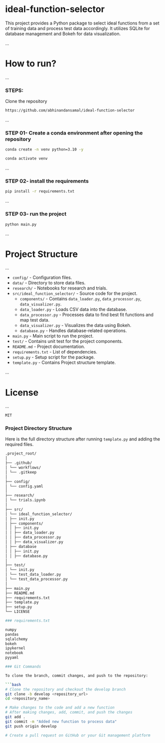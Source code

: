 # ideal-function-selector

This project provides a Python package to select ideal functions from a set of training data and process test data accordingly. It utilizes SQLite for database management and Bokeh for data visualization.

...
# How to run?
...
### STEPS:

Clone the repository

```bash
https://github.com/abhinandansamal/ideal-function-selector
```
...
### STEP 01- Create a conda environment after opening the repository

```bash
conda create -n venv python=3.10 -y
```

```bash
conda activate venv
```

...
### STEP 02- install the requirements
```bash
pip install -r requirements.txt
```

...
### STEP 03- run the project
```bash
python main.py
```

...
# Project Structure
...
* `config/` - Configuration files.
* `data/` - Directory to store data files.
* `research/` - Notebooks for research and trials.
* `src/ideal_function_selector/` - Source code for the project.
    * `components/` - Contains `data_loader.py`, `data_processor.py`, `data_visualizer.py`.
    * `data_loader.py` - Loads CSV data into the database.
    * `data_processor.py` - Processes data to find best fit functions and map test data.
    * `data_visualizer.py` - Visualizes the data using Bokeh.
    * `database.py` - Handles database-related operations.
* `main.py` - Main script to run the project.
* `test/` - Contains unit test for the project components.
* `README.md` - Project documentation.
* `requirements.txt` - List of dependencies.
* `setup.py` - Setup script for the package.
* `template.py` - Contains Project structure template.

...
# License
...
```bash
MIT
```

### Project Directory Structure
Here is the full directory structure after running `template.py` and adding the required files.

```bash
.project_root/
│
├── .github/
│ └── workflows/
│ └── .gitkeep
│
├── config/
│ └── config.yaml
│
├── research/
│ └── trials.ipynb
│
├── src/
│ └── ideal_function_selector/
│ ├── init.py
│ ├── components/
│ │ ├── init.py
│ │ ├── data_loader.py
│ │ ├── data_processor.py
│ │ ├── data_visualizer.py
│ ├── database
│ │ ├── init.py
│ │ ├── database.py
│
├── test/
│ └── init.py
│ └── test_data_loader.py
│ └── test_data_processor.py
│
├── main.py
├── README.md
├── requirements.txt
├── template.py
├── setup.py
└── LICENSE
```

```bash
### requirements.txt

numpy
pandas
sqlalchemy
bokeh
ipykernel
notebook
pyyaml
```

```bash
### Git Commands

To clone the branch, commit changes, and push to the repository:

```bash
# Clone the repository and checkout the develop branch
git clone -b develop <repository_url>
cd <repository_name>

# Make changes to the code and add a new function
# After making changes, add, commit, and push the changes
git add .
git commit -m "Added new function to process data"
git push origin develop

# Create a pull request on GitHub or your Git management platform
```
